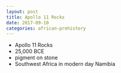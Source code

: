 ```yaml
---
layout: post
title: Apollo 11 Rocks
date: 2017-09-10
categories: african-prehistory
---
```


* Apollo 11 Rocks
* 25,000 BCE
* pigment on stone
* Southwest Africa in modern day Namibia
